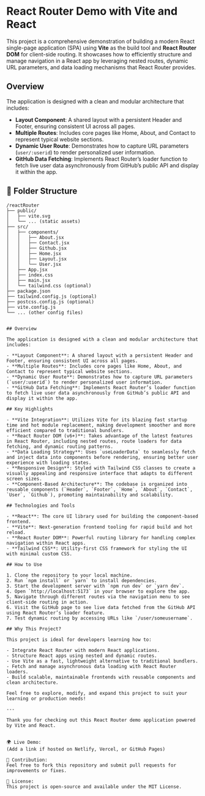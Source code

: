 # React Router Demo with Vite and React

This project is a comprehensive demonstration of building a modern React single-page application (SPA) using **Vite** as the build tool and **React Router DOM** for client-side routing. It showcases how to efficiently structure and manage navigation in a React app by leveraging nested routes, dynamic URL parameters, and data loading mechanisms that React Router provides.

## Overview

The application is designed with a clean and modular architecture that includes:

- **Layout Component**: A shared layout with a persistent Header and Footer, ensuring consistent UI across all pages.
- **Multiple Routes**: Includes core pages like Home, About, and Contact to represent typical website sections.
- **Dynamic User Route**: Demonstrates how to capture URL parameters (`user/:userid`) to render personalized user information.
- **GitHub Data Fetching**: Implements React Router’s loader function to fetch live user data asynchronously from GitHub’s public API and display it within the app.

## 📁 Folder Structure

```plaintext
/reactRouter
├── public/
│   ├── vite.svg
│   └── ... (static assets)
├── src/
│   ├── components/
│   │   ├── About.jsx
│   │   ├── Contact.jsx
│   │   ├── Github.jsx
│   │   ├── Home.jsx
│   │   ├── Layout.jsx
│   │   └── User.jsx
│   ├── App.jsx
│   ├── index.css
│   ├── main.jsx
│   └── tailwind.css (optional)
├── package.json
├── tailwind.config.js (optional)
├── postcss.config.js (optional)
├── vite.config.js
└── ... (other config files) 


## Overview

The application is designed with a clean and modular architecture that includes:

- **Layout Component**: A shared layout with a persistent Header and Footer, ensuring consistent UI across all pages.
- **Multiple Routes**: Includes core pages like Home, About, and Contact to represent typical website sections.
- **Dynamic User Route**: Demonstrates how to capture URL parameters (`user/:userid`) to render personalized user information.
- **GitHub Data Fetching**: Implements React Router’s loader function to fetch live user data asynchronously from GitHub’s public API and display it within the app.

## Key Highlights

- **Vite Integration**: Utilizes Vite for its blazing fast startup time and hot module replacement, making development smoother and more efficient compared to traditional bundlers.
- **React Router DOM (v6+)**: Takes advantage of the latest features in React Router, including nested routes, route loaders for data fetching, and dynamic routing patterns.
- **Data Loading Strategy**: Uses `useLoaderData` to seamlessly fetch and inject data into components before rendering, ensuring better user experience with loading states.
- **Responsive Design**: Styled with Tailwind CSS classes to create a visually appealing and responsive interface that adapts to different screen sizes.
- **Component-Based Architecture**: The codebase is organized into reusable components (`Header`, `Footer`, `Home`, `About`, `Contact`, `User`, `Github`), promoting maintainability and scalability.

## Technologies and Tools

- **React**: The core UI library used for building the component-based frontend.
- **Vite**: Next-generation frontend tooling for rapid build and hot reload.
- **React Router DOM**: Powerful routing library for handling complex navigation within React apps.
- **Tailwind CSS**: Utility-first CSS framework for styling the UI with minimal custom CSS.

## How to Use

1. Clone the repository to your local machine.
2. Run `npm install` or `yarn` to install dependencies.
3. Start the development server with `npm run dev` or `yarn dev`.
4. Open `http://localhost:5173` in your browser to explore the app.
5. Navigate through different routes via the navigation menu to see client-side routing in action.
6. Visit the GitHub page to see live data fetched from the GitHub API using React Router’s loader feature.
7. Test dynamic routing by accessing URLs like `/user/someusername`.

## Why This Project?

This project is ideal for developers learning how to:

- Integrate React Router with modern React applications.
- Structure React apps using nested and dynamic routes.
- Use Vite as a fast, lightweight alternative to traditional bundlers.
- Fetch and manage asynchronous data loading with React Router loaders.
- Build scalable, maintainable frontends with reusable components and clean architecture.

Feel free to explore, modify, and expand this project to suit your learning or production needs!

---

Thank you for checking out this React Router demo application powered by Vite and React.


🌍 Live Demo:
(Add a link if hosted on Netlify, Vercel, or GitHub Pages)

🤝 Contribution:
Feel free to fork this repository and submit pull requests for improvements or fixes.

📜 License:
This project is open-source and available under the MIT License.
